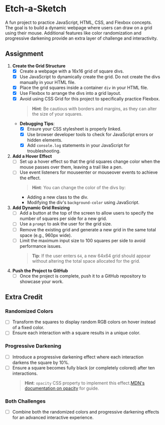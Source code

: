 # Etch-a-Sketch

A fun project to practice JavaScript, HTML, CSS, and Flexbox concepts. The goal is to build a dynamic webpage where users can draw on a grid using their mouse. Additional features like color randomization and progressive darkening provide an extra layer of challenge and interactivity.

## Assignment

1. **Create the Grid Structure**
   - [x] Create a webpage with a 16x16 grid of square divs.
   - [x] Use JavaScript to dynamically create the grid. Do not create the divs manually in your HTML file.
   - [x] Place the grid squares inside a container `div` in your HTML file.
   - [x] Use Flexbox to arrange the divs into a grid layout.
   - [x] Avoid using CSS Grid for this project to specifically practice Flexbox.
       > **Hint**: Be cautious with borders and margins, as they can alter the size of your squares.

   - **Debugging Tips**:
     - [x] Ensure your CSS stylesheet is properly linked.
     - [x] Use browser developer tools to check for JavaScript errors or hidden elements.
     - [x] Add `console.log` statements in your JavaScript for troubleshooting.

2. **Add a Hover Effect**
   - [ ] Set up a hover effect so that the grid squares change color when the mouse passes over them, leaving a trail like a pen.
   - [ ] Use event listeners for mouseenter or mouseover events to achieve the effect.
       > **Hint**: You can change the color of the divs by:
       - Adding a new class to the div.
       - Modifying the div's `background-color` using JavaScript.

3. **Add Dynamic Grid Resizing**
   - [ ] Add a button at the top of the screen to allow users to specify the number of squares per side for a new grid.
   - [ ] Use a `prompt` to ask the user for the grid size.
   - [ ] Remove the existing grid and generate a new grid in the same total space (e.g., 960px wide).
   - [ ] Limit the maximum input size to 100 squares per side to avoid performance issues.
       > **Tip**: If the user enters `64`, a new 64x64 grid should appear without altering the total space allocated for the grid.

4. **Push the Project to GitHub**
   - [ ] Once the project is complete, push it to a GitHub repository to showcase your work.

## Extra Credit

### **Randomized Colors**
- [ ] Transform the squares to display random RGB colors on hover instead of a fixed color.
- [ ] Ensure each interaction with a square results in a unique color.

### **Progressive Darkening**
- [ ] Introduce a progressive darkening effect where each interaction darkens the square by 10%.
- [ ] Ensure a square becomes fully black (or completely colored) after ten interactions.
    > **Hint**: `opacity` CSS property to implement this effect.[MDN's documentation on opacity](https://developer.mozilla.org/en-US/docs/Web/CSS/opacity) for guide.

### **Both Challenges**
- [ ] Combine both the randomized colors and progressive darkening effects for an advanced interactive experience.
